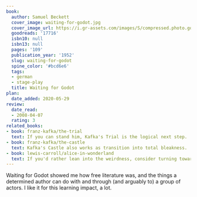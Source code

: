 ```yaml
---
book:
  author: Samuel Beckett
  cover_image: waiting-for-godot.jpg
  cover_image_url: https://i.gr-assets.com/images/S/compressed.photo.goodreads.com/books/1327910301l/17716._SX98_.jpg
  goodreads: '17716'
  isbn10: null
  isbn13: null
  pages: '109'
  publication_year: '1952'
  slug: waiting-for-godot
  spine_color: '#bcd6e6'
  tags:
  - german
  - stage-play
  title: Waiting for Godot
plan:
  date_added: 2020-05-29
review:
  date_read:
  - 2008-04-07
  rating: 3
related_books:
- book: franz-kafka/the-trial
  text: If you can stand him, Kafka's Trial is the logical next step.
- book: franz-kafka/the-castle
  text: Kafka's Castle also works as transition into total bleakness.
- book: lewis-carroll/alice-in-wonderland
  text: If you'd rather lean into the weirdness, consider turning towards trippy books and starting with Alice.
---
```


Waiting for Godot showed me how free literature was, and the things a determined author can do with and through (and
arguably to) a group of actors. I like it for this learning impact, a lot.
